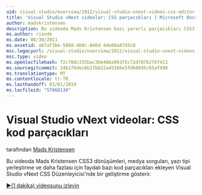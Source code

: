 ```yaml
---
uid: visual-studio/overview/2012/visual-studio-vnext-videos-css-editor-snippets
title: 'Visual Studio vNext videolar: CSS parçacıkları | Microsoft Docs'
author: madskristensen
description: Bu videoda Mads Kristensen bazı yararlı parçacıkları CSS3 Dönüşümlerin, medya q ekleyen Visual Studio vNext CSS Düzenleyicisi'nde bir geliştirme gerçekleştirerek...
ms.author: riande
ms.date: 08/30/2011
ms.assetid: a87af3be-589d-4b0c-846d-4de60a8745c0
msc.legacyurl: /visual-studio/overview/2012/visual-studio-vnext-videos-css-editor-snippets
msc.type: video
ms.openlocfilehash: f2c70dc335bac3b6466a99375c72d7076276f411
ms.sourcegitcommit: 24b1f6decbb17bb22a45166e5fdb0845c65af498
ms.translationtype: MT
ms.contentlocale: tr-TR
ms.lasthandoff: 03/01/2019
ms.locfileid: "57068130"
---
```

<a name="visual-studio-vnext-videos-css-snippets"></a>Visual Studio vNext videolar: CSS kod parçacıkları
====================
tarafından [Mads Kristensen](https://github.com/madskristensen)

Bu videoda Mads Kristensen CSS3 dönüşümleri, medya sorguları, yazı tipi yerleştirme ve daha fazlası için faydalı bazı kod parçacıkları ekleyen Visual Studio vNext CSS Düzenleyicisi'nde bir geliştirme gösterir.

[&#9654;(1 dakika) videosunu izleyin](https://channel9.msdn.com/Blogs/ASP-NET-Site-Videos/visual-studio-vnext-videos-css-editor-snippets)
